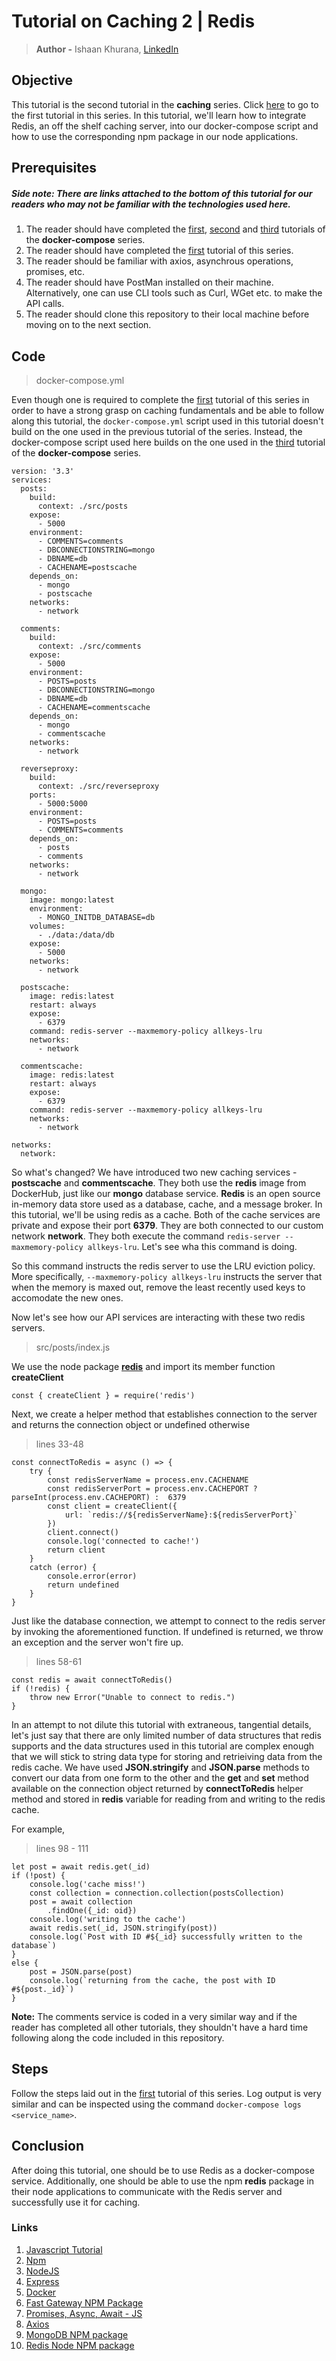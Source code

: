 # Tutorial on Caching 2 | Redis
> **Author -** Ishaan Khurana, [LinkedIn](https://www.linkedin.com/in/ishaan-khurana-46968679/)

## Objective
This tutorial is the second tutorial in the **caching** series. Click [here](https://github.com/scalable-web-systems/cache-1) to go to the first tutorial in this series. In this tutorial, we'll learn how to integrate Redis, an off the shelf caching server, into our docker-compose script and how to use the corresponding npm package in our node applications.

## Prerequisites
##### Side note: There are links attached to the bottom of this tutorial for our readers who may not be familiar with the technologies used here.
1. The reader should have completed the [first](https://github.com/scalable-web-systems/docker-compose-node), [second](https://github.com/scalable-web-systems/docker-compose-gateway) and [third](https://github.com/scalable-web-systems/docker-compose-mongo) tutorials of the **docker-compose** series. 
2. The reader should have completed the [first](https://github.com/scalable-web-systems/cache-1) tutorial of this series.
3. The reader should be familiar with axios, asynchrous operations, promises, etc.
4. The reader should have PostMan installed on their machine. Alternatively, one can use CLI tools such as Curl, WGet etc. to make the API calls.
5. The reader should clone this repository to their local machine before moving on to the next section.

## Code

> docker-compose.yml

Even though one is required to complete the [first](https://github.com/scalable-web-systems/cache-1) tutorial of this series in order to have a strong grasp on caching fundamentals and be able to follow along this tutorial, the `docker-compose.yml` script used in this tutorial doesn't build on the one used in the previous tutorial of the series. Instead, the docker-compose script used here builds on the one used in the [third]() tutorial of the **docker-compose** series.

```
version: '3.3'
services:
  posts:
    build:
      context: ./src/posts
    expose:
      - 5000
    environment:
      - COMMENTS=comments
      - DBCONNECTIONSTRING=mongo
      - DBNAME=db
      - CACHENAME=postscache
    depends_on:
      - mongo
      - postscache
    networks:
      - network
  
  comments:
    build:
      context: ./src/comments
    expose:
      - 5000
    environment:
      - POSTS=posts
      - DBCONNECTIONSTRING=mongo
      - DBNAME=db
      - CACHENAME=commentscache
    depends_on:
      - mongo
      - commentscache
    networks:
      - network
  
  reverseproxy:
    build: 
      context: ./src/reverseproxy
    ports:
      - 5000:5000
    environment:
      - POSTS=posts
      - COMMENTS=comments
    depends_on:
      - posts
      - comments
    networks:
      - network

  mongo:
    image: mongo:latest
    environment:
      - MONGO_INITDB_DATABASE=db
    volumes:
      - ./data:/data/db
    expose:
      - 5000
    networks:
      - network
  
  postscache:
    image: redis:latest
    restart: always
    expose:
      - 6379
    command: redis-server --maxmemory-policy allkeys-lru
    networks:
      - network

  commentscache:
    image: redis:latest
    restart: always
    expose:
      - 6379
    command: redis-server --maxmemory-policy allkeys-lru
    networks:
      - network

networks:
  network:
```

So what's changed? We have introduced two new caching services - **postscache** and **commentscache**. They both use the **redis** image from DockerHub, just like our **mongo** database service. **Redis** is an open source in-memory data store used as a database, cache, and a message broker. In this tutorial, we'll be using redis as a cache. Both of the cache services are private and expose their port **6379**. They are both connected to our custom network **network**. They both execute the command `redis-server --maxmemory-policy allkeys-lru`. Let's see wha this command is doing. 

So this command instructs the redis server to use the LRU eviction policy. More specifically, `--maxmemory-policy allkeys-lru` instructs the server that when the memory is maxed out, remove the least recently used keys to accomodate the new ones.

Now let's see how our API services are interacting with these two redis servers.

> src/posts/index.js

We use the node package [**redis**](https://www.npmjs.com/package/redis) and import its member function **createClient**

```
const { createClient } = require('redis')
```
Next, we create a helper method that establishes connection to the server and returns the connection object or undefined otherwise

>lines 33-48

```
const connectToRedis = async () => {
    try {
        const redisServerName = process.env.CACHENAME
        const redisServerPort = process.env.CACHEPORT ? parseInt(process.env.CACHEPORT) :  6379
        const client = createClient({
            url: `redis://${redisServerName}:${redisServerPort}`
        })
        client.connect()
        console.log('connected to cache!')
        return client
    }
    catch (error) {
        console.error(error) 
        return undefined
    }
}
```

Just like the database connection, we attempt to connect to the redis server by invoking the aforementioned function. If undefined is returned, we throw an exception and the server won't fire up.

> lines 58-61

```
const redis = await connectToRedis()
if (!redis) {
    throw new Error("Unable to connect to redis.")
}
```

In an attempt to not dilute this tutorial with extraneous, tangential details, let's just say that there are only limited number of data structures that redis supports and the data structures used in this tutorial are complex enough that we will stick to string data type for storing and retrieiving data from the redis cache. We have used **JSON.stringify** and **JSON.parse** methods to convert our data from one form to the other and the **get** and **set** method available on the connection object returned by **connectToRedis** helper method and stored in **redis** variable for reading from and writing to the redis cache.

For example,

> lines 98 - 111

```
let post = await redis.get(_id)
if (!post) {
    console.log('cache miss!')
    const collection = connection.collection(postsCollection)
    post = await collection
        .findOne({_id: oid})
    console.log('writing to the cache')
    await redis.set(_id, JSON.stringify(post))
    console.log(`Post with ID #${_id} successfully written to the database`)
}
else {
    post = JSON.parse(post)
    console.log(`returning from the cache, the post with ID #${post._id}`)
}
```

**Note:** The comments service is coded in a very similar way and if the reader has completed all other tutorials, they shouldn't have a hard time following along the code included in this repository.

## Steps
Follow the steps laid out in the [first](https://github.com/scalable-web-systems/cache-1) tutorial of this series. Log output is very similar and can be inspected using the command `docker-compose logs <service_name>`.

## Conclusion
After doing this tutorial, one should be to use Redis as a docker-compose service. Additionally, one should be able to use the npm **redis** package in their node applications to communicate with the Redis server and successfully use it for caching. 

### Links
1. [Javascript Tutorial](https://www.w3schools.com/js/)
2. [Npm](https://www.npmjs.com/)
3. [NodeJS](https://nodejs.org/en/docs/)
4. [Express](https://expressjs.com/en/starter/hello-world.html)
5. [Docker](https://docs.docker.com/get-started/)
6. [Fast Gateway NPM Package](https://www.npmjs.com/package/fast-gateway)
7. [Promises, Async, Await - JS](https://javascript.info/async)
8. [Axios](https://github.com/axios/axios)
9. [MongoDB NPM package](https://www.npmjs.com/package/mongodb)
10. [Redis Node NPM package](https://www.npmjs.com/package/redis)


